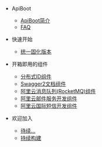 - ApiBoot

  - [ApiBoot简介](api/ApiBoot简介.md)
  - [FAQ](api/正在编写.md)
- 快速开始  

  - [统一固化版本](api/统一固化版本.md)
- 开箱即用的组件
  
  - [分布式ID组件](api/分布式ID组件.md)
  - [Swagger2文档组件]()
  - [阿里云消息队列(RocketMQ)组件](api/阿里云消息队列(RocketMQ)组件)
  - [阿里云邮件服务开发组件](api/阿里云邮件服务开发组件.md)
  - [阿里云国际短信开发组件](api/阿里云国际短信开发组件.md)
- 欢迎加入
  - [待续...](api/正在编写.md)
  - [持续构建](api/正在编写.md)



